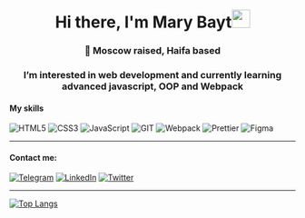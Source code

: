 <h1 align="center">Hi there, I'm Mary Bayt<img src="https://github.com/blackcater/blackcater/raw/main/images/Hi.gif" height="32"/></h1>

<h3 align="center">🌱 Moscow raised, Haifa based</h3>
  
<h3 align="center">I’m interested in web development and currently learning advanced javascript, OOP and Webpack</h3>

#### My skills
![HTML5](https://img.shields.io/badge/-HTML5-141130?style=for-the-badge&logo=HTML5&logoColor=FF0000)
![CSS3](https://img.shields.io/badge/-CSS3-141130?style=for-the-badge&logo=CSS3&logoColor=009900)
![JavaScript](https://img.shields.io/badge/-JavaScript-141130?style=for-the-badge&logo=JavaScript&logoColor=yellow)
![GIT](https://img.shields.io/badge/-Git-141130?style=for-the-badge&logo=GIT&logoColor=FFFFFF)
![Webpack](https://img.shields.io/badge/-Webpack-141130?style=for-the-badge&logo=Webpack&)
![Prettier](https://img.shields.io/badge/-Prettier-141130?style=for-the-badge&logo=Prettier)
![Figma](https://img.shields.io/badge/-Figma-141130?style=for-the-badge&logo=Figma)

---
#### Contact me:
[![Telegram](https://img.shields.io/badge/-Telegram-141130?style=for-the-badge&logo=Telegram)](https://t.me/beckettmann)
[![LinkedIn](https://img.shields.io/badge/-LinkedIn-141130?style=for-the-badge&logo=LinkedIn)](https://www.linkedin.com/in/maria-baytenova/)
[![Twitter](https://img.shields.io/badge/-Twitter-141130?style=for-the-badge&logo=Twitter)](https://twitter.com/dasnebelland)


---
[![Top Langs](https://github-readme-stats.vercel.app/api/top-langs/?username=MaryBayt&layout=compact)](https://github.com/anuraghazra/github-readme-stats)
<br>
